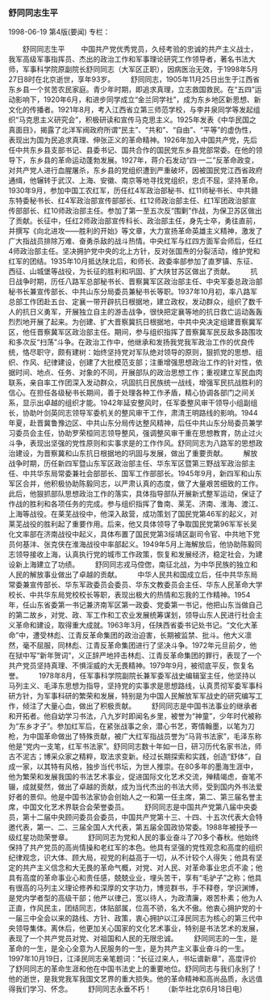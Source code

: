### 舒同同志生平

1998-06-19
第4版(要闻)
专栏：

　　舒同同志生平
　　中国共产党优秀党员，久经考验的忠诚的共产主义战士，我军高级军事指挥员、杰出的政治工作和军事理论研究工作领导者，著名书法大师，军事科学院原副院长舒同同志（大军区正职），因病医治无效，于1998年5月27日8时在北京逝世，享年93岁。
　　舒同同志，1905年11月25日出生于江西省东乡县一个贫苦农民家庭。青少年时期，即追求真理，立志救国救民。在“五四”运动影响下，1920年6月，和进步同学成立“金兰同学社”，成为东乡地区新思想、新文化的传播者。1921年8月，考入江西省立第三师范学校，与李井泉同学等发起组织“马克思主义研究会”，积极研读和宣传马克思主义。1925年发表《中华民国之真面目》，揭露了北洋军阀政府所谓“民主”、“共和”、“自由”、“平等”的虚伪性，表现出为国为民追求真理、伸张正义的革命精神。1926年加入中国共产党，先后任中共东乡县支部书记、县委书记、国共合作的国民党东乡县党部常委。在他的领导下，东乡县的革命运动蓬勃发展。1927年，蒋介石发动“四·一二”反革命政变，对共产党人进行血腥屠杀，东乡县的党组织遭到严重破坏，因被国民党江西省政府通缉，他辗转于武汉、上海、安徽、南京等地寻找党组织，忠贞不屈，坚持革命。1930年9月，参加中国工农红军，历任红4军政治部秘书、红11师秘书长、中共赣东特委秘书长、红4军政治部宣传部部长、红12师政治部主任、红1军团政治部宣传部部长、红10师政治部主任。参加了第一至五次反“围剿”作战，为保卫苏区做出了贡献。长征中，任红2师政治部宣传科长、政治部主任，身先士卒，勇往直前，并撰写《向北进攻——胜利的开始》等文章，大力宣扬革命英雄主义精神，激发了广大指战员排除万难、奋勇杀敌的战斗热情。中央红军与红四方面军会师后，任红4师政治部主任。坚决拥护党中央的北上方针，反对张国焘的分裂活动，维护党和红军的团结。1935年10月抵达陕北后，和师长、政委率部参加了直罗镇、东征、西征、山城堡等战役，为长征的胜利和巩固、扩大陕甘苏区做出了贡献。
　　抗日战争时期，历任八路军总部秘书长、晋察冀军区政治部主任、中央军委总政治部秘书长兼宣传部长、中共山东分局委员兼秘书长等职。1937年10月初，率八路军总部工作团赴五台、定襄一带开辟抗日根据地，建立政权，发动群众，组织了数千人的抗日义勇军，开展独立自主的游击战争，很快把定襄等地的抗日救亡运动轰轰烈烈地开展了起来。为创建、扩大晋察冀抗日根据地，中共中央决定组建晋察冀军区，他任晋察冀军区政治部主任。期间，参与组织指挥了晋察冀军民反敌多路围攻和多次反“扫荡”斗争。在政治工作中，他继承和发扬我党我军政治工作的优良传统，恪尽职守，颇有建树：始终坚持党对军队绝对领导的原则，狠抓党的思想、组织、作风、纪律建设，创建了大批模范支部；注重增强思想政治工作的针对性，依据时间、地点、任务、对象的不同，开展部队的政治思想工作；重视建立军民血肉联系，亲自率工作团深入发动群众，巩固抗日民族统一战线，增强军民抗战胜利的信心。在担任各级秘书长期间，善于处理各种工作矛盾，精心协调各部门之间关系，显示出卓越的组织才能。1942年延安整风时，任军委整风审干领导小组副组长，协助叶剑英同志领导军委机关的整风审干工作，肃清王明路线的影响。1944年夏，赴晋冀鲁豫边区、中共山东分局传达整风精神，后任中共山东分局委员兼学习委员会主任，协助罗荣桓同志领导整风，强调整风审干重在思想教育，防止过火斗争，表现出坚强的党性原则和实事求是的工作作风。舒同同志为八路军的思想政治建设，为晋察冀和山东抗日根据地的巩固与发展，做出了重要贡献。
　　解放战争时期，历任新四军暨山东军区政治部主任、华东军区暨第三野战军政治部主任、中共华东局常委兼社会部部长、国军工作部部长。1945年9月，新四军和山东军区合并，他积极协助陈毅同志，以严肃认真的态度，做了大量艰苦细致的工作。此后，他狠抓部队思想政治工作的落实，具体指导部队开展新式整军运动，保证了作战的胜利和各项任务的完成。参与组织指挥了鲁南、莱芜、济南、淮海、渡江、上海等战役。在莱芜战役中，他深入敌营，成功策划了国民党第46军的起义，对莱芜战役的胜利起了重要作用。后来，他又具体领导了争取国民党第96军军长吴化文率部在济南战役中起义，具体布置了国民党第3绥靖区副司令官、中共地下党员何基沣、张克侠在淮海战役中率部起义。1949年5月上海解放后，他协助陈毅同志领导接收上海，认真执行党的城市工作政策，恢复和发展经济，稳定社会，为建设新上海建立了功绩。
　　舒同同志戎马倥偬，南征北战，为中华民族的独立和人民的解放事业做出了卓越的贡献。
　　中华人民共和国成立后，任中共华东局常委兼宣传部长、华东军政委员会委员、华东文教委员会主任、华东人民革命大学校长、中共华东局党校校长等职，表现出极大的热情和忘我的工作精神。1954年，任山东省委第一书记兼济南军区第一政委、党委第一书记，他把山东当做自己的第二故乡，对党、政、军工作和工农业发展统筹谋划，领导山东人民进行社会主义革命和建设，取得重大成就。1963年3月，任陕西省委书记处书记。“文化大革命”中，遭受林彪、江青反革命集团的政治迫害，长期被监禁、批斗。他大义凛然，毫不屈服，同林彪、江青反革命集团进行了坚决斗争。1972年元旦前夕，他在狱中写“新年贺词”，义正辞严地抨击林彪、江青反革命集团的罪行，表现了一个共产党员坚持真理、不惧淫威的大无畏精神。1979年9月，被彻底平反，恢复名誉。
　　1978年8月，任军事科学院副院长兼军委军战史编辑室主任，他坚持以马列主义、毛泽东思想为指导，坚持党的实事求是思想路线，认真贯彻军委军事科研方针，为军事科研的繁荣和发展，特别是为中国人民解放军军战史的研究编写工作，倾注了大量心血，做出了积极贡献。
　　舒同同志是中国书法事业的继承者和开拓者。他自幼学习书法，八九岁时即闻名乡里，被誉为“神童”，少年时代被称为“东乡才子”。参加红军后，在紧张战事之余，潜心书艺，寄情翰墨，以笔为刀枪，为中国革命做出了特殊贡献，被广大红军指战员誉为“马背书法家”，毛泽东称他是“党内一支笔，红军书法家”。舒同同志数十年如一日，研习历代名家书法，师古不泥古；博采众家之精粹，取法求变新。经过长期探索和实践，创造“舒体”，自成一家，以其特有风格，独步当代书坛，为世人推崇。在80多年的墨海生涯中，他为繁荣和发展我国的书法艺术事业，促进国际文化艺术交流，殚精竭虑，奋笔不辍，成就斐然，做出了卓越的贡献，成为当代杰出的书法大师，受到国内外书法爱好者的景仰。他是中国书法家协会创始人之一和第一任主席，第二、第三届名誉主席，中国文化艺术界联合会荣誉委员。
　　舒同同志是中国共产党第八届中央委员，第十二届中央顾问委员会委员，中国共产党第十三、十四、十五次代表大会特邀代表，第一、二、三届全国人大代表，第五届全国政协常委。1988年被授予一级红星功勋荣誉章。
　　舒同同志为党和人民的事业奋斗了70多个春秋。他始终保持了共产党员的高尚情操和老红军的本色。他具有坚强的党性观念和高度的组织纪律观念，识大体、顾大局，视党的利益高于一切，从不计较个人得失；他具有坚定的共产主义信念和大无畏的革命气概，对党、对人民、对革命事业忠贞不渝；他具有高度的革命事业心和责任感，兢兢业业，埋头苦干，享有“毛驴子”之称；他具有很高的马列主义理论修养和深厚的文字功力，博览群书，手不释卷，学识渊博，是党内学者型的高级干部；他严以律己，宽以待人，为政清廉，艰苦朴素；他为人正直，作风民主，团结同志，体贴部属，位高不骄，名大不傲。他衷心拥护党的十一届三中全会以来的路线、方针、政策，衷心拥护以江泽民同志为核心的第三代中央领导集体。离休后，他更加关心国家的文化艺术事业，特别是书法艺术的发展，表现了一个共产党员对党、对祖国和人民的无限忠诚。
　　舒同同志的一生，是革命的一生，是全心全意为人民服务的一生，是为共产主义事业奋斗的一生。1997年10月19日，江泽民同志亲笔题词：“长征过来人，书坛谱新章”，高度评价了舒同同志的革命生涯和他在中国书法史上的重要地位。舒同同志与我们永别了！他的逝世，是我党我军我国文艺界的重大损失。他的革命精神和高尚品质，永远值得我们学习、怀念。
　　舒同同志永垂不朽！
　　（新华社北京6月18日电）
